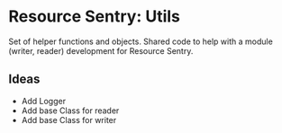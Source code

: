 # Resource Sentry: Utils

Set of helper functions and objects. Shared code to help with a module (writer, reader) development for Resource Sentry.

## Ideas

- Add Logger
- Add base Class for reader
- Add base Class for writer
